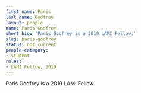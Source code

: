 ```yaml
---
first_name: Paris
last_name: Godfrey
layout: people
name: Paris Godfrey
short_bio: 'Paris Godfrey is a 2019 LAMI Fellow.'
slug: paris-godfrey
status: not_current
people-category:
- student
roles:
- LAMI Fellow, 2019
---
```

Paris Godfrey is a 2019 LAMI Fellow.
